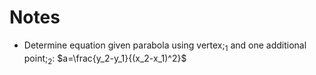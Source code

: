 # Notes
- Determine equation given parabola using vertex;$_1$ and one additional point;$_2$: $a=\frac{y_2-y_1}{(x_2-x_1)^2}$